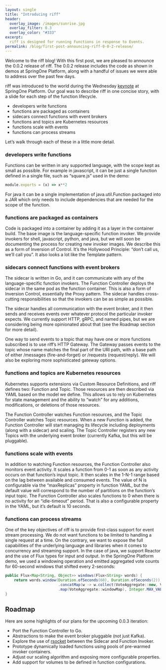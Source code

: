 ```yaml
---
layout: single
title: "Introducing riff"
header:
  overlay_image: /images/sunrise.jpg
  overlay_filter: 0.3
  overlay_color: "#333"
excerpt:
  riff is designed for running Functions in response to Events.
permalink: /blog/first-post-announcing-riff-0-0-2-release/
---
```


Welcome to the riff blog! With this first post, we are pleased to announce the 0.0.2 release of riff. The 0.0.2 release includes the code as shown in demos at SpringOne Platform, along with a handful of issues we were able to address over the past few days. 

riff was introduced to the world during the Wednesday [keynote](/video/mark-fisher-at-springone-platform-2017/) at SpringOne Platform. Our goal was to describe riff in one concise story, with a slide for each step of the function lifecycle.
- developers write functions
- functions are packaged as containers
- sidecars connect functions with event brokers
- functions and topics are Kubernetes resources
- functions scale with events
- functions can process streams

Let’s walk through each of these in a little more detail.

### developers write functions

Functions can be written in any supported language, with the scope kept as small as possible. For example in javascript, it can be just a single function defined in a single file, such as “square.js” used in the demo:

```js
module.exports = (x) => x**2
```

For java it can be a single implementation of java.util.Function packaged into a JAR which only needs to include dependencies that are needed for the scope of the function.

### functions are packaged as containers

Code is packaged into a container by adding it as a layer in the container build. The base image is the language-specific function invoker. We provide invokers for shell, javascript, python, and java, but we will soon be documenting the process for creating new invoker images. We describe this as a form of Inversion of Control. It’s the Hollywood Principle: “don’t call us, we’ll call you”. It also looks a lot like the Template pattern.

### sidecars connect functions with event brokers

The sidecar is written in Go, and it can communicate with any of the language-specific function invokers. The Function Controller deploys the sidecar in the same pod as the function container. This is also a form of Inversion Control, essentially the Proxy pattern. The sidecar handles cross-cutting responsibilities so that the invokers can be as simple as possible. 

The sidecar handles all communication with the event broker, and it then sends and receives events over whatever protocol the particular invoker expects. We currently support HTTP, gRPC, and named pipes, but we are considering being more opinionated about that (see the Roadmap section for more detail). 

One way to send events to a topic that may have one or more functions subscribed is to use riff’s HTTP Gateway. The Gateway passes events to the topic whose name matches the final part of the URI path, with a base path of either /messages (fire-and-forget) or /requests (request/reply). We will also be exploring more sophisticated gateway options.

### functions and topics are Kubernetes resources

Kubernetes supports extensions via Custom Resource Definitions, and riff defines two: Function and Topic. Those resources are then described via YAML based on the model we define. This allows us to rely on Kubernetes for state management and the ability to “watch” for any additions, modifications, or deletions of those resources.

The Function Controller watches Function resources, and the Topic Controller watches Topic resources. When a new Function is added, the Function Controller will start managing its lifecycle including deployments (along with a sidecar) and scaling. The Topic Controller registers any new Topics with the underlying event broker (currently Kafka, but this will be pluggable).

### functions scale with events

In addition to watching Function resources, the Function Controller also monitors event activity. It scales a function from 0-1 as soon as any activity occurs on that function’s input topic. It then scales in the 1-N-1 range based on the lag between available and consumed events. The value of N is configurable via the “maxReplicas” property in function YAML, but the default value will correspond to the number of partitions on the function’s input topic. The Function Controller also scales functions to 0 when there is no activity for an “idle-timeout” period. That is also a configurable property in the YAML, but it’s default is 10 seconds.

### functions can process streams

One of the key objectives of riff is to provide first-class support for event stream processing. We do not want functions to be limited to handling a single request at a time. On the contrary, we want to expose the full capabilities of the underlying language and libraries when it comes to concurrency and streaming support. In the case of java, we support Reactor and the use of Flux types for input and output. In the SpringOne Platform demo, we used a windowing operation and emitted aggregated vote counts for 60-second windows that shifted every 2-seconds:

```java
public Flux<Map<String, Object>> windows(Flux<String> words) {
    return words.window(Duration.ofSeconds(60), Duration.ofSeconds(2))
                        .concatMap(w -> w.collect(VoteAggregate::new, VoteAggregate::sum)
                        .map(VoteAggregate::windowMap), Integer.MAX_VALUE);
}
```
## Roadmap

Here are some highlights of our plans for the upcoming 0.0.3 iteration:

- Port the Function Controller to Go.
- Abstractions to make the event broker pluggable (not just Kafka).
- Explore the use of [rsocket](https://rsocket.io) between the Sidecar and Function Invoker.
- Prototype dynamically loaded functions using pools of pre-warmed invoker containers.
- Adjust our scaling algorithm and exposing more configurable properties.
- Add support for volumes to be defined in function configurations.